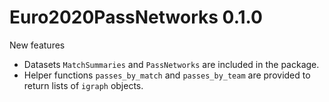 # Euro2020PassNetworks 0.1.0

New features

- Datasets `MatchSummaries` and `PassNetworks` are included in the package.
- Helper functions `passes_by_match` and `passes_by_team` are provided to
return lists of `igraph` objects. 
